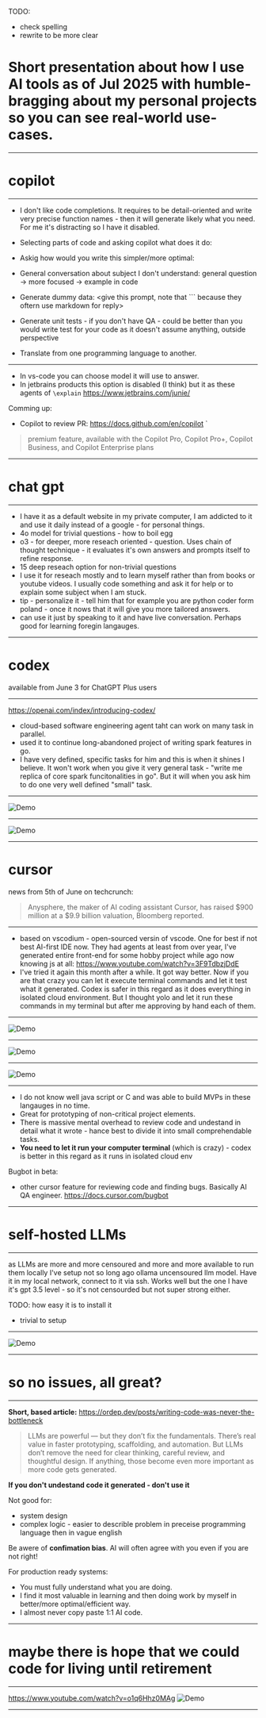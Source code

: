 TODO:
- check spelling
- rewrite to be more clear


# Short presentation about how I use AI tools as of Jul 2025 with humble-bragging about my personal projects so you can see real-world use-cases. 

---

# copilot 

---

- I don't like code completions. It requires to be detail-oriented and write very precise function names - then it will generate likely what you need. For me it's distracting so I have it disabled.

- Selecting parts of code and asking copilot what does it do:
<example>

- Askig how would you write this simpler/more optimal:
<example>

- General conversation about subject I don't understand:
general question -> more focused -> example in code

- Generate dummy data:
<give this prompt, note that ``` because they oftern use markdown for reply>

- Generate unit tests - if you don't have QA - could be better than you would write test for your code as it doesn't assume anything, outside perspective

- Translate from one programming language to another.

---

- In vs-code you can choose model it will use to answer.
- In jetbrains products this option is disabled (I think) but it as these agents of `\explain` <add what else is avaliable> 
https://www.jetbrains.com/junie/

Comming up:
- Copilot to review PR:
https://docs.github.com/en/copilot
`
> premium feature, available with the Copilot Pro, Copilot Pro+, Copilot Business, and Copilot Enterprise plans

---

# chat gpt

---

- I have it as a default website in my private computer, I am addicted to it and use it daily instead of a google - for personal things.
- 4o model for trivial questions - how to boil egg
- o3 - for deeper, more reseach oriented - question. Uses chain of thought technique - it evaluates it's own answers and prompts itself to refine response.
- 15 deep reseach option for non-trivial questions 
- I use it for reseach mostly and to learn myself rather than from books or youtube videos. I usually code something and ask it for help or to explain some subject when I am stuck.
- tip - personalize it - tell him that for example you are python coder form poland <SHOW HERE SCREENSHOT> - once it nows that it will give you more tailored answers.
- can use it just by speaking to it and have live conversation. Perhaps good for learning foregin langauges.

---

# codex 

available from June 3 for ChatGPT Plus users

---

https://openai.com/index/introducing-codex/

- cloud-based software engineering agent taht can work on many task in parallel.
- used it to continue long-abandoned project of writing spark features in go.
- I have very defined, specific tasks for him and this is when it shines I believe. It won't work when you give it very general task - "write me replica of core spark funcitonalities in go". But it will when you ask him to do one very well defined "small" task. 

---

![Demo](./codex_open_ai.png)

---

![Demo](./open_ai_how_they_use_codex.png)

---

# cursor
news from 5th of June on techcrunch:
> Anysphere, the maker of AI coding assistant Cursor, has raised $900 million at a $9.9 billion valuation, Bloomberg reported.

--- 

- based on vscodium - open-sourced versin of vscode. One for best if not best AI-first IDE now. They had agents at least from over year, I've generated entire front-end for some hobby project while ago now knowing js at all:
https://www.youtube.com/watch?v=3F9TdbzjDdE
- I've tried it again this month after a while. It got way better. Now if you are that crazy you can let it execute terminal commands and let it test what it generated. Codex is safer in this regard as it does everything in isolated cloud environment. But I thought yolo and let it run these commands in my terminal but after me approving by hand each of them.

---

![Demo](./cursor.gif)

---

![Demo](./trend_migrate.gif)

---

![Demo](./raylib_game.gif)

---

- I do not know well java script or C and was able to build MVPs in these langauges in no time.
- Great for prototyping of non-critical project elements.
- There is massive mental overhead to review code and undestand in detail what it wrote - hance best to divide it into small comprehendable tasks.
- **You need to let it run your computer terminal** (which is crazy) - codex is better in this regard as it runs in isolated cloud env

Bugbot in beta:
- other cursor feature for reviewing code and finding bugs. Basically AI QA engineer.
https://docs.cursor.com/bugbot

---

# self-hosted LLMs

---

as LLMs are more and more censoured and more and more available to run them locally I've setup not so long ago ollama uncensoured llm model. Have it in my local network, connect to it via ssh. Works well but the one I have it's gpt 3.5 level - so it's not censourded but not super strong either.

TODO: how easy it is to install it

- trivial to setup

---

![Demo](./local_llm.gif)

---

# so no issues, all great?

---

**Short, based article:**
https://ordep.dev/posts/writing-code-was-never-the-bottleneck

> LLMs are powerful — but they don’t fix the fundamentals.
> There’s real value in faster prototyping, scaffolding, and automation. But LLMs don’t remove the need for clear thinking, careful review, and thoughtful design. If anything, those become even more important as more code gets generated.

**If you don't undestand code it generated - don't use it**

Not good for:
- system design
- complex logic - easier to describle problem in preceise programming language then in vague english

Be awere of **confimation bias**. AI will often agree with you even if you are not right!

For production ready systems:
- You must fully understand what you are doing.
- I find it most valuable in learning and then doing work by myself in better/more optimal/efficient way.
- I almost never copy paste 1:1 AI code.

---

# maybe there is hope that we could code for living until retirement

---

https://www.youtube.com/watch?v=o1q6Hhz0MAg
![Demo](./ml_street_talk.png)

---
